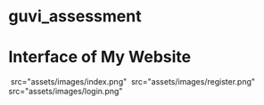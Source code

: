 # guvi_assessment

<h1>Interface of My Website</h1>
<img> src="assets/images/index.png"
<img> src="assets/images/register.png"
<img> src="assets/images/login.png"
